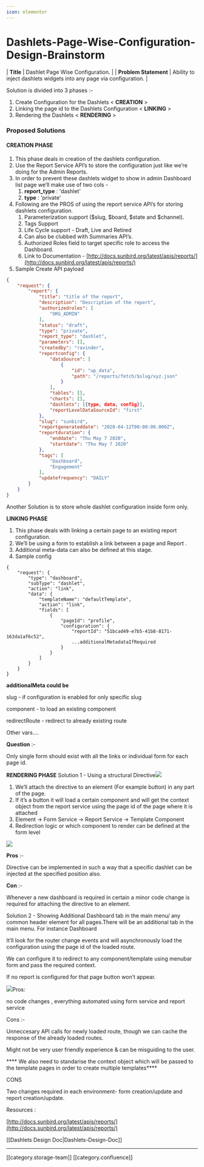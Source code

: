 ```yaml
---
icon: elementor
---
```


# Dashlets-Page-Wise-Configuration-Design-Brainstorm

\| **Title** | Dashlet Page Wise Configuration. | | **Problem Statement** | Ability to inject dashlets widgets into any page via configuration. |

Solution is divided into 3 phases :-

1. Create Configuration for the Dashlets < **CREATION** >
2. Linking the page id to the Dashlets Configuration < **LINKING** >
3. Rendering the Dashlets < **RENDERING** >

### Proposed Solutions

#### CREATION PHASE

1. This phase deals in creation of the dashlets configuration.
2. Use the Report Service API’s to store the configuration just like we’re doing for the Admin Reports.
3. In order to prevent these dashlets widget to show in admin Dashboard list page we’ll make use of two cols -
   1. **report\_type** : 'dashlet'
   2. **type** : ‘private'
4. Following are the PROS of using the report service API’s for storing dashlets configuration.
   1. Parameterization support ($slug, $board, $state and $channel).
   2. Tags Support
   3. Life Cycle support - Draft, Live and Retired
   4. Can also be clubbed with Summaries API’s.
   5. Authorized Roles field to target specific role to access the Dashboard.
   6. Link to Documentation - [http://docs.sunbird.org/latest/apis/reports/](http://docs.sunbird.org/latest/apis/reports/)
5. Sample Create API payload

```json
{
    "request": {
        "report": {
            "title": "title of the report",
            "description": "Description of the report",
            "authorizedroles": [
                "ORG_ADMIN"
            ],
            "status": "draft",
            "type": "private",
            "report_type": "dashlet",
            "parameters": [],
            "createdby": "ravinder",
            "reportconfig": {
                "dataSource": [
                    {
                        "id": "up_data",
                        "path": "/reports/fetch/$slug/xyz.json"
                    }
                ],
                "tables": [],
                "charts": [],
                "dashlets": [{type, data, config}],
                "reportLevelDataSourceId": "first"
            },
            "slug": "sunbird",
            "reportgenerateddate": "2020-04-12T00:00:00.000Z",
            "reportduration": {
                "enddate": "Thu May 7 2020",
                "startdate": "Thu May 7 2020"
            },
            "tags": [
                "Dashboard",
                "Engagement"
            ],
            "updatefrequency": "DAILY"
        }
    }
}
```

Another Solution is to store whole dashlet configuration inside form only.

**LINKING PHASE**

1. This phase deals with linking a certain page to an existing report configuration.
2. We’ll be using a form to establish a link between a page and Report .
3. Additional meta-data can also be defined at this stage.
4. Sample config

```
{
    "request": {
        "type": "dashboard",
        "subType": "dashlet",
        "action": "link",
        "data": {
            "templateName": "defaultTemplate",
            "action": "link",
            "fields": [
                {
                    "pageId": "profile",
                    "configuration": {
                        "reportId": "51bcad49-e7b5-41b8-8171-163da1af6c52",
                        ...additionalMetadataIfRequired
                    }
                }
            ]
        }
    }
}
```

**additionalMeta could be**

slug - if configuration is enabled for only specific slug

component - to load an existing component

redirectRoute - redirect to already existing route

Other vars….

**Question** :-

Only single form should exist with all the links or individual form for each page id.

**RENDERING PHASE** Solution 1 - Using a structural Directive![](<../../../../.gitbook/assets/Untitled Diagram.png>)

1. We’ll attach the directive to an element (For example button) in any part of the page.
2. If it’s a button it will load a certain component and will get the context object from the report service using the page id of the page where it is attached
3. Element → Form Service → Report Service → Template Component
4. Redirection logic or which component to render can be defined at the form level

![](<../../../../.gitbook/assets/Screenshot 2021-05-25 at 12.46.01 PM.png>)

**Pros** :-

Directive can be implemented in such a way that a specific dashlet can be injected at the specified position also.

**Con** :-

Whenever a new dashboard is required in certain a minor code change is required for attaching the directive to an element.

Solution 2 - Showing Additional Dashboard tab in the main menu/ any common header element for all pages.There will be an additional tab in the main menu. For instance Dashboard

It’ll look for the router change events and will asynchronously load the configuration using the page id of the loaded route.

We can configure it to redirect to any component/template using menubar form and pass the required context.

If no report is configured for that page button won’t appear.

![](<../../../../.gitbook/assets/Screenshot 2021-05-25 at 12.49.46 PM.png>)Pros:

no code changes , everything automated using form service and report service

Cons :-

Unneccesary API calls for newly loaded route, though we can cache the response of the already loaded routes.

Might not be very user friendly experience & can be misguiding to the user.

\*\*\*\* We also need to standarise the context object which will be passed to the template pages in order to create multiple templates\*\*\*\*

CONS

Two changes required in each environment- form creation/update and report creation/update.

Resources :

[http://docs.sunbird.org/latest/apis/reports/](http://docs.sunbird.org/latest/apis/reports/)

\[\[Dashlets Design Doc|Dashlets-Design-Doc]]

***

\[\[category.storage-team]] \[\[category.confluence]]
